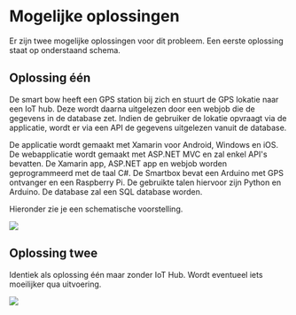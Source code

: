 # Mogelijke oplossingen

Er zijn twee mogelijke oplossingen voor dit probleem. Een eerste oplossing staat op onderstaand schema.

## Oplossing één


De smart bow heeft een GPS station bij zich en stuurt de GPS lokatie naar een IoT hub. Deze wordt daarna uitgelezen door een webjob die de gegevens in de database zet. Indien de gebruiker de lokatie opvraagt via de applicatie, wordt er via een API de gegevens uitgelezen vanuit de database. 

De applicatie wordt gemaakt met Xamarin voor Android, Windows en iOS. De webapplicatie wordt gemaakt met ASP.NET MVC en zal enkel API's bevatten. De Xamarin app, ASP.NET app en webjob worden geprogrammeerd met de taal C#. De Smartbox bevat een Arduino met GPS ontvanger en een Raspberry Pi. De gebruikte talen hiervoor zijn Python en Arduino. De database zal een SQL database worden.

Hieronder zie je een schematische voorstelling.

[![][2]][2]

## Oplossing twee

Identiek als oplossing één maar zonder IoT Hub. Wordt eventueel iets moeilijker qua uitvoering.

[![][1]][1]


[1]: https://raw.githubusercontent.com/HeinPauwelyn/SmartBox/master/Schemas/Smartbox-01.png
[2]: https://raw.githubusercontent.com/HeinPauwelyn/SmartBox/master/Schemas/Smartbox-02.png
